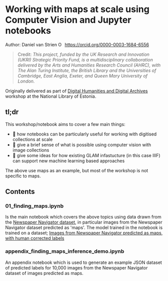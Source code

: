 # Working with maps at scale using Computer Vision and Jupyter notebooks

Author: Daniel van Strien <a itemprop="sameAs" content="https://orcid.rg/0000-0003-1684-6556" href="https://orcid.org/0000-0003-1684-6556" target="orcid.widget" rel="me noopener noreferrer" style="vertical-align:top;"><img src="https://orcid.org/sites/default/files/images/orcid_16x16.png" style="width:1em;margin-right:.5em;" alt="ORCID iD icon">https://orcid.org/0000-0003-1684-6556</a>

> Credit: *This project, funded by the UK Research and Innovation (UKRI) Strategic Priority Fund, is a multidisciplinary collaboration delivered by the Arts and Humanities Research Council (AHRC), with The Alan Turing Institute, the British Library and the Universities of Cambridge, East Anglia, Exeter, and Queen Mary University of London.*

Originally delivered as part of [Digital Humanities and Digital Archives](https://web.archive.org/web/20201103155204/https://www.nlib.ee/en/node/8579) workshop at the National Library of Estonia.

## tl;dr 

This workshop/notebook aims to cover a few main things:
- 📒 how notebooks can be particularly useful for working with digitised collections at scale
- 👀 give a brief sense of what is possible using computer vision with image collections 
- 🤖 give some ideas for how existing GLAM infastucture (in this case IIIF) can support new machine learning based approaches 

The above use maps as an example, but most of the workshop is not specific to maps. 


## Contents 
### 01_finding_maps.ipynb
Is the main notebook which covers the above topics using data drawn from the [Newspaper Navigator dataset](news-navigator.labs.loc.gov/), in particular images from the Newspaper Navigator dataset predicted as 'maps'. The model trained in the notebook is trained on a dataset; [Images from Newspaper Navigator predicted as maps, with human corrected labels](https://zenodo.org/record/4156510)


### appendix_finding_maps_inference_demo.ipynb 
An appendix notebook which is used to generate an example JSON dataset of predicted labels for 10,000 images from the Newspaper Navigator dataset of images predicted as maps.  
